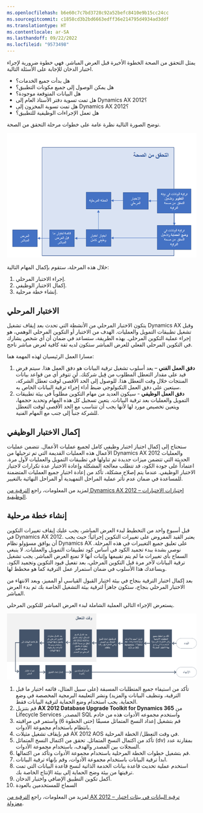 ```yaml
---
ms.openlocfilehash: b6e60c7c7bd3728c92a52befc8410e9b15cc24cc
ms.sourcegitcommit: c1858cd3b2bd6663edff36e214795d4934ad3ddf
ms.translationtype: HT
ms.contentlocale: ar-SA
ms.lasthandoff: 09/22/2022
ms.locfileid: "9573498"
---
```

يمثل التحقق من الصحة الخطوة الأخيرة قبل العرض المباشر. فهي خطوة ضرورية لإجراء اختبار الدخان للإجابة على الأسئلة التالية.

- هل بدأت جميع الخدمات؟
- هل يمكن الوصول إلى جميع مكونات التطبيق؟
- هل البيانات المتوقعة موجودة؟
- هل تمت تسوية دفتر الأستاذ العام إلى Dynamics AX 2012؟
- هل تمت تسوية المخزون إلى Dynamics AX 2012؟
- هل تعمل الإجراءات الوظيفية للتطبيق؟


توضح الصورة التالية نظرة عامة على خطوات مرحلة التحقق من الصحة. 
 
[![يوضح الرسم التخطيطي نظرة عامة على خطوات مرحلة التحقق من الصحة.](../media/validate.png)](../media/validate.png#lightbox)

خلال هذه المرحلة، ستقوم بإكمال المهام التالية:

1.  إجراء الاختبار المرحلي.
2.  إكمال الاختبار الوظيفي.
3.  إنشاء خطة مرحلية.

## <a name="cutover-testing"></a>الاختبار المرحلي
يتكون الاختبار المرحلي من الأنشطة التي تحدث بعد إيقاف تشغيل Dynamics AX وقبل تشغيل تطبيقات التمويل والعمليات. الهدف من الاختبار أو التكوين المرحلي الوهمي‬، هو إجراء عملية التكوين المرحلي. بهذه الطريقة، ستساعد في ضمان أن أي شخص يشارك في التكوين المرحلي الفعلي للعرض المباشر ستكون لديه ثقة كافية لعرض مباشر ناجح. 

مسارا العمل الرئيسيان لهذه المهمة هما:

1.  **دفق العمل الفني** – يعد أسلوب تشغيل ترقية البيانات هو دفق العمل هذا. سيتم فرض قيد على مقدار التعطل المطلوب من قِبل شركتك. لن تتوفر أي من قواعد بيانات المنتجات خلال وقت التعطل هذا. للوصول إلى الحد الأقصى لوقت تعطل الشركة، سيتعين على دفق العمل التكنولوجي ضبط أداء إجراء ترقية البيانات الخاص به.
2.  **دفق العمل الوظيفي** - سيكون العديد من مهام التكوين مطلوباً في بيئة تطبيقات التمويل والعمليات بعد ترقية البيانات. يتعين تسجيل كل هذه المهام وتحديد حجمها، ويتعين تخصيص مورد لها لأنها يجب أن تتناسب مع الحد الأقصى لوقت التعطل للشركة جنباً إلى جنب مع المهام الفنية.

## <a name="complete-functional-testing"></a>إكمال الاختبار الوظيفي
ستحتاج إلى إكمال اجتياز اختبار وظيفي كامل لجميع عمليات الأعمال. تتضمن عمليات الأعمال هذه العمليات القديمة التي تم ترحيلها من Dynamics AX 2012 والعمليات الحديثة التي تتضمن ميزات جديدة تم تناولها في تطبيقات التمويل والعمليات لأول مرة. اعتماداً على جودة الكود، قد تتطلب معالجة المشكلة وإعادة الاختبار عدة تكرارات لاجتياز الاختبار الوظيفي. عندما يتم إصلاح مشكلة، تأكد من إعادة اختبار جميع العمليات المتضمنة للمساعدة في ضمان عدم تأثر عملية المراحل التمهيدية أو المراحل النهائية بالتغيير.

لمزيد من المعلومات، راجع [الترقية من Dynamics AX 2012 – اجتيازات الاختبارات الوظيفية](/dynamics365/fin-ops-core/dev-itpro/migration-upgrade/upgrade-functional-validation/?azure-portal=true).

## <a name="create-a-cutover-plan"></a>إنشاء خطة مرحلية
قبل أسبوع واحد من التخطيط لبدء العرض المباشر، يجب عليك إيقاف تغييرات التكوين في Dynamics AX 2012. يعتبر القيد المفروض على تغييرات التكوين إجرائياً؛ حيث يجب أن يوافق مسؤولو نظام Dynamics AX على تعليق جميع التغييرات في هذه المرحلة. نوصي بشدة ببدء تجميد الكود في أساس كود تطبيقات التمويل والعمليات. لا ينبغي السماح بأي تغييرات ما لم يتم تقييمها وإثبات أنها لا تمنع العرض المباشر. يجب تشغيل ترقية البيانات لآخر مرة قبل التكوين المرحلي، بعد تفعيل قيود التكوين وتجميد الكود. ويساعدك هذا الأسلوب في ضمان استمرار عمل الترقية كما هو مخطط لها.

بعد إكمال اختبار الترقية بنجاح في بيئة اختبار القبول القياسي أو المميز، وبعد الانتهاء من الاختبار المرحلي بنجاح، ستكون جاهزاً لترقية بيئة التشغيل الخاصة بك ثم بدء العرض المباشر.

يستعرض الإجراء التالي العملية الشاملة لبدء العرض المباشر للتكوين المرحلي.

 [![الرسم التخطيطي لعملية بدء العرض المباشر للتكوين المرحلي.](../media/go-live.png)](../media/go-live.png#lightbox)


1.  تأكد من استيفاء جميع المتطلبات المسبقة (على سبيل المثال، قائمه اختيار ما قبل الترقية، وتنظيف البيانات والمزيد) ونشر التعليمة البرمجية المخصصة‬ في وضع الحماية. يجب استخدام وضع الحماية لترقية البيانات فقط.
2.  قم بتنزيل **AX 2012 Database Upgrade Toolkit for Dynamics 365** من Lifecycle Services واستخدم ‏‫مجموعه الأدوات هذه من خادم SQL المصدر.
3.  قم بتشغيل إعداد النسخ المتماثل مسبقًا (حتى الخطوة 6) واستمر في مراقبته بانتظام باستخدام مجموعة الأدوات.
4.  قم بإيقاف تشغيل مثيلات AX 2012 AOS في وقت التعطل/ الخطة المرحلية.
5.  تأكد من اكتمال النسخ المتماثل. تحقق من اكتمال النسخ المتماثل (dv) بمقارنة عدد السجلات بين المصدر والهدف، باستخدام مجموعة الأدوات.
6.  قم بتشغيل خطوات الخطة المرحلية باستخدام مجموعة الأدوات وتأكد من اكتمالها.
7.  ابدأ ترقية البيانات باستخدام مجموعة الأدوات، وقم بإنهاء ترقية البيانات.
8.  استخدم عملية تحديث قاعدة بيانات الخدمة الذاتية لنسخ قاعدة البيانات التي تمت ترقيتها من بيئة وضح الحماية إلى بيئة الإنتاج الخاصة بك.
9.  أكمل تكوين التطبيق الإضافي واختبار الدخان.
10. السماح للمستخدمين بالعودة


لمزيد من المعلومات، راجع [الترقية من AX 2012 – ترقية البيانات في بيئات اختبار معزولة](/dynamics365/fin-ops-core/dev-itpro/migration-upgrade/upgrade-data-sandbox/?azure-portal=true).


